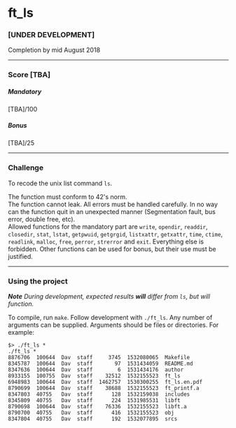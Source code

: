 # ft_ls
### [UNDER DEVELOPMENT]
Completion by mid August 2018
***
### Score [TBA]
##### Mandatory
[TBA]/100
##### Bonus
[TBA]/25
***
### Challenge  
To recode the unix list command `ls`.  
  
The function must conform to 42's norm.  
The function cannot leak. All errors must be handled carefully. In no way can the function quit in an unexpected manner (Segmentation fault, bus error, double free, etc).  
Allowed functions for the mandatory part are `write`, `opendir`, `readdir`, `closedir`, `stat`, `lstat`, `getpwuid`, `getgrgid`, `listxattr`, `getxattr`, `time`, `ctime`, `readlink`, `malloc`, `free`, `perror`, `strerror` and `exit`. Everything else is forbidden. Other functions can be used for bonus, but their use must be justified.
***
### Using the project
***Note*** *During development, expected results* ***will*** *differ from `ls`, but will function.*  
  
To compile, run `make`. Follow development with `./ft_ls`. Any number of arguments can be supplied. Arguments should be files or directories. For example:
```console
$> ./ft_ls *
./ft_ls *
8876706  100644  Dav  staff     3745  1532080065  Makefile
8345787  100644  Dav  staff       97  1531434059  README.md
8347636  100644  Dav  staff        6  1531434176  author
8933155  100755  Dav  staff    32512  1532155523  ft_ls
6948983  100644  Dav  staff  1462757  1530300255  ft_ls.en.pdf
8790699  100644  Dav  staff    38688  1532155523  ft_printf.a
8347803  40755   Dav  staff      128  1532159038  includes
8345809  40755   Dav  staff      224  1531985531  libft
8790698  100644  Dav  staff    76336  1532155523  libft.a
8790700  40755   Dav  staff      416  1532155523  obj
8347804  40755   Dav  staff      192  1532077895  srcs

